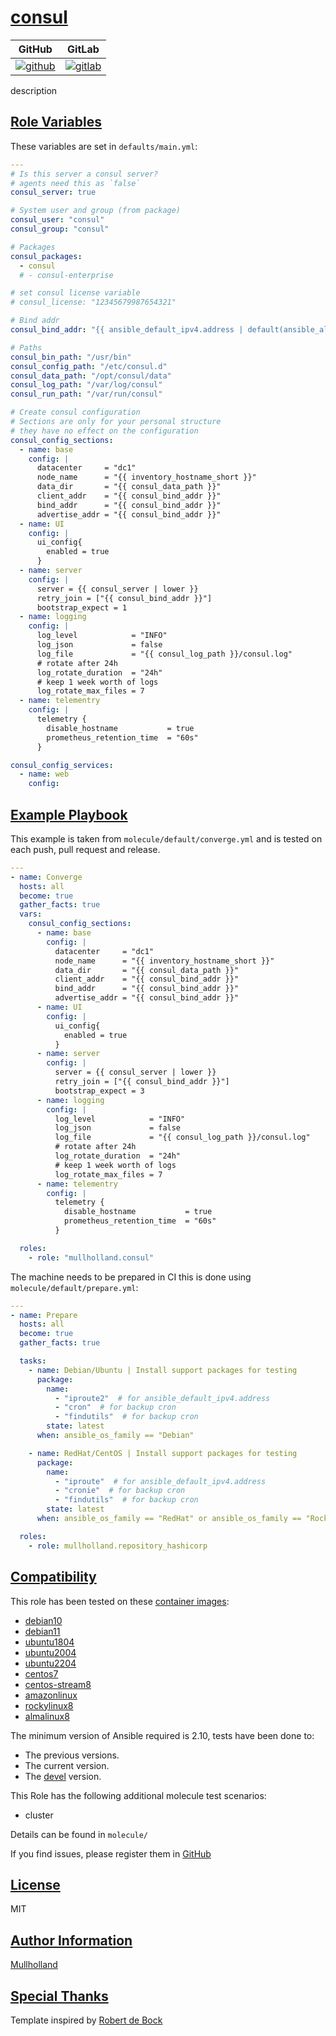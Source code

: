 # [consul](#consul)

|GitHub|GitLab|
|------|------|
|[![github](https://github.com/mullholland/ansible-role-consul/workflows/Ansible%20Molecule/badge.svg)](https://github.com/mullholland/ansible-role-consul/actions)|[![gitlab](https://gitlab.com/mullholland/ansible-role-consul/badges/master/pipeline.svg)](https://gitlab.com/mullholland/ansible-role-consul)|[![quality](https://img.shields.io/ansible/quality/unset)](https://galaxy.ansible.com/mullholland/consul)|

description

## [Role Variables](#role-variables)

These variables are set in `defaults/main.yml`:
```yaml
---
# Is this server a consul server?
# agents need this as `false`
consul_server: true

# System user and group (from package)
consul_user: "consul"
consul_group: "consul"

# Packages
consul_packages:
  - consul
  # - consul-enterprise

# set consul license variable
# consul_license: "12345679987654321"

# Bind addr
consul_bind_addr: "{{ ansible_default_ipv4.address | default(ansible_all_ipv4_addresses[0]) }}"

# Paths
consul_bin_path: "/usr/bin"
consul_config_path: "/etc/consul.d"
consul_data_path: "/opt/consul/data"
consul_log_path: "/var/log/consul"
consul_run_path: "/var/run/consul"

# Create consul configuration
# Sections are only for your personal structure
# they have no effect on the configuration
consul_config_sections:
  - name: base
    config: |
      datacenter     = "dc1"
      node_name      = "{{ inventory_hostname_short }}"
      data_dir       = "{{ consul_data_path }}"
      client_addr    = "{{ consul_bind_addr }}"
      bind_addr      = "{{ consul_bind_addr }}"
      advertise_addr = "{{ consul_bind_addr }}"
  - name: UI
    config: |
      ui_config{
        enabled = true
      }
  - name: server
    config: |
      server = {{ consul_server | lower }}
      retry_join = ["{{ consul_bind_addr }}"]
      bootstrap_expect = 1
  - name: logging
    config: |
      log_level            = "INFO"
      log_json             = false
      log_file             = "{{ consul_log_path }}/consul.log"
      # rotate after 24h
      log_rotate_duration  = "24h"
      # keep 1 week worth of logs
      log_rotate_max_files = 7
  - name: telementry
    config: |
      telemetry {
        disable_hostname           = true
        prometheus_retention_time  = "60s"
      }

consul_config_services:
  - name: web
    config:
```


## [Example Playbook](#example-playbook)

This example is taken from `molecule/default/converge.yml` and is tested on each push, pull request and release.
```yaml
---
- name: Converge
  hosts: all
  become: true
  gather_facts: true
  vars:
    consul_config_sections:
      - name: base
        config: |
          datacenter     = "dc1"
          node_name      = "{{ inventory_hostname_short }}"
          data_dir       = "{{ consul_data_path }}"
          client_addr    = "{{ consul_bind_addr }}"
          bind_addr      = "{{ consul_bind_addr }}"
          advertise_addr = "{{ consul_bind_addr }}"
      - name: UI
        config: |
          ui_config{
            enabled = true
          }
      - name: server
        config: |
          server = {{ consul_server | lower }}
          retry_join = ["{{ consul_bind_addr }}"]
          bootstrap_expect = 3
      - name: logging
        config: |
          log_level            = "INFO"
          log_json             = false
          log_file             = "{{ consul_log_path }}/consul.log"
          # rotate after 24h
          log_rotate_duration  = "24h"
          # keep 1 week worth of logs
          log_rotate_max_files = 7
      - name: telementry
        config: |
          telemetry {
            disable_hostname           = true
            prometheus_retention_time  = "60s"
          }

  roles:
    - role: "mullholland.consul"
```

The machine needs to be prepared in CI this is done using `molecule/default/prepare.yml`:
```yaml
---
- name: Prepare
  hosts: all
  become: true
  gather_facts: true

  tasks:
    - name: Debian/Ubuntu | Install support packages for testing
      package:
        name:
          - "iproute2"  # for ansible_default_ipv4.address
          - "cron"  # for backup cron
          - "findutils"  # for backup cron
        state: latest
      when: ansible_os_family == "Debian"

    - name: RedHat/CentOS | Install support packages for testing
      package:
        name:
          - "iproute"  # for ansible_default_ipv4.address
          - "cronie"  # for backup cron
          - "findutils"  # for backup cron
        state: latest
      when: ansible_os_family == "RedHat" or ansible_os_family == "Rocky"

  roles:
    - role: mullholland.repository_hashicorp
```





## [Compatibility](#compatibility)

This role has been tested on these [container images](https://hub.docker.com/u/mullholland):

-   [debian10](https://hub.docker.com/r/mullholland/docker-molecule-debian10)
-   [debian11](https://hub.docker.com/r/mullholland/docker-molecule-debian11)
-   [ubuntu1804](https://hub.docker.com/r/mullholland/docker-molecule-ubuntu1804)
-   [ubuntu2004](https://hub.docker.com/r/mullholland/docker-molecule-ubuntu2004)
-   [ubuntu2204](https://hub.docker.com/r/mullholland/docker-molecule-ubuntu2204)
-   [centos7](https://hub.docker.com/r/mullholland/docker-molecule-centos7)
-   [centos-stream8](https://hub.docker.com/r/mullholland/docker-molecule-centos-stream8)
-   [amazonlinux](https://hub.docker.com/r/mullholland/docker-molecule-amazonlinux)
-   [rockylinux8](https://hub.docker.com/r/mullholland/docker-molecule-rockylinux8)
-   [almalinux8](https://hub.docker.com/r/mullholland/docker-molecule-almalinux8)

The minimum version of Ansible required is 2.10, tests have been done to:

-   The previous versions.
-   The current version.
-   The [devel](https://docs.ansible.com/ansible/latest/installation_guide/intro_installation.html#installing-devel-from-github-with-pip) version.

This Role has the following additional molecule test scenarios:
-   cluster

Details can be found in ```molecule/```




If you find issues, please register them in [GitHub](https://github.com/mullholland/ansible-role-consul/issues)

## [License](#license)

MIT


## [Author Information](#author-information)

[Mullholland](https://github.com/mullholland)

## [Special Thanks](#special-thanks)

Template inspired by [Robert de Bock](https://github.com/robertdebock)
